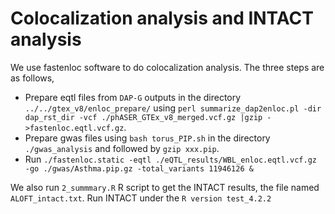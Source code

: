 # Colocalization analysis and INTACT analysis 

We use fastenloc software to do colocalization analysis. The three steps are as follows,
- Prepare eqtl files from `DAP-G` outputs in the directory `../../gtex_v8/enloc_prepare/` using `perl summarize_dap2enloc.pl -dir dap_rst_dir -vcf ./phASER_GTEx_v8_merged.vcf.gz |gzip - >fastenloc.eqtl.vcf.gz`.  
- Prepare gwas files using `bash torus_PIP.sh` in the directory `./gwas_analysis` and followed by `gzip xxx.pip`. 
- Run `./fastenloc.static -eqtl ./eQTL_results/WBL_enloc.eqtl.vcf.gz -go ./gwas/Asthma.pip.gz -total_variants 11946126 &`

We also run `2_summmary.R` R script to get the INTACT results, the file named `ALOFT_intact.txt`. Run INTACT under the `R version test_4.2.2`


